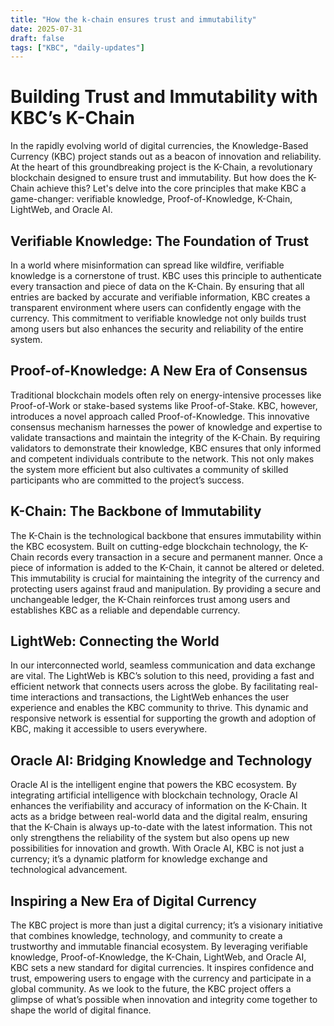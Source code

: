 ```yaml
---
title: "How the k-chain ensures trust and immutability"
date: 2025-07-31
draft: false
tags: ["KBC", "daily-updates"]
---
```


# Building Trust and Immutability with KBC’s K-Chain

In the rapidly evolving world of digital currencies, the Knowledge-Based Currency (KBC) project stands out as a beacon of innovation and reliability. At the heart of this groundbreaking project is the K-Chain, a revolutionary blockchain designed to ensure trust and immutability. But how does the K-Chain achieve this? Let's delve into the core principles that make KBC a game-changer: verifiable knowledge, Proof-of-Knowledge, K-Chain, LightWeb, and Oracle AI.

## Verifiable Knowledge: The Foundation of Trust

In a world where misinformation can spread like wildfire, verifiable knowledge is a cornerstone of trust. KBC uses this principle to authenticate every transaction and piece of data on the K-Chain. By ensuring that all entries are backed by accurate and verifiable information, KBC creates a transparent environment where users can confidently engage with the currency. This commitment to verifiable knowledge not only builds trust among users but also enhances the security and reliability of the entire system.

## Proof-of-Knowledge: A New Era of Consensus

Traditional blockchain models often rely on energy-intensive processes like Proof-of-Work or stake-based systems like Proof-of-Stake. KBC, however, introduces a novel approach called Proof-of-Knowledge. This innovative consensus mechanism harnesses the power of knowledge and expertise to validate transactions and maintain the integrity of the K-Chain. By requiring validators to demonstrate their knowledge, KBC ensures that only informed and competent individuals contribute to the network. This not only makes the system more efficient but also cultivates a community of skilled participants who are committed to the project’s success.

## K-Chain: The Backbone of Immutability

The K-Chain is the technological backbone that ensures immutability within the KBC ecosystem. Built on cutting-edge blockchain technology, the K-Chain records every transaction in a secure and permanent manner. Once a piece of information is added to the K-Chain, it cannot be altered or deleted. This immutability is crucial for maintaining the integrity of the currency and protecting users against fraud and manipulation. By providing a secure and unchangeable ledger, the K-Chain reinforces trust among users and establishes KBC as a reliable and dependable currency.

## LightWeb: Connecting the World

In our interconnected world, seamless communication and data exchange are vital. The LightWeb is KBC’s solution to this need, providing a fast and efficient network that connects users across the globe. By facilitating real-time interactions and transactions, the LightWeb enhances the user experience and enables the KBC community to thrive. This dynamic and responsive network is essential for supporting the growth and adoption of KBC, making it accessible to users everywhere.

## Oracle AI: Bridging Knowledge and Technology

Oracle AI is the intelligent engine that powers the KBC ecosystem. By integrating artificial intelligence with blockchain technology, Oracle AI enhances the verifiability and accuracy of information on the K-Chain. It acts as a bridge between real-world data and the digital realm, ensuring that the K-Chain is always up-to-date with the latest information. This not only strengthens the reliability of the system but also opens up new possibilities for innovation and growth. With Oracle AI, KBC is not just a currency; it’s a dynamic platform for knowledge exchange and technological advancement.

## Inspiring a New Era of Digital Currency

The KBC project is more than just a digital currency; it’s a visionary initiative that combines knowledge, technology, and community to create a trustworthy and immutable financial ecosystem. By leveraging verifiable knowledge, Proof-of-Knowledge, the K-Chain, LightWeb, and Oracle AI, KBC sets a new standard for digital currencies. It inspires confidence and trust, empowering users to engage with the currency and participate in a global community. As we look to the future, the KBC project offers a glimpse of what’s possible when innovation and integrity come together to shape the world of digital finance.
